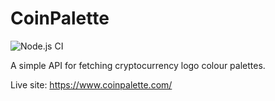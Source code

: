 # CoinPalette

![Node.js CI](https://github.com/AvalancheLab/coinpalette/workflows/Node.js%20CI/badge.svg?branch=master)

A simple API for fetching cryptocurrency logo colour palettes. 

Live site: https://www.coinpalette.com/

